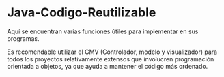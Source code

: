 # Java-Codigo-Reutilizable

Aquí se encuentran varias funciones útiles para implementar en sus programas.

Es recomendable utilizar el CMV (Controlador, modelo y visualizador) para todos los proyectos relativamente extensos que involucren programación orientada a objetos, ya que ayuda a mantener el código más ordenado.
